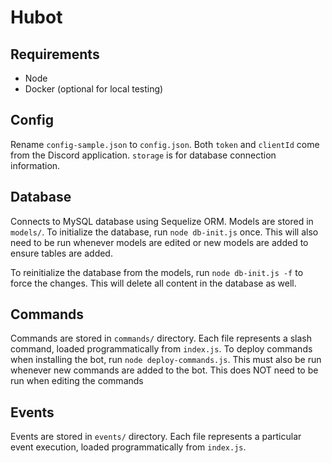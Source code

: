 # Hubot

## Requirements
- Node
- Docker (optional for local testing)

## Config
Rename `config-sample.json` to `config.json`. Both `token` and `clientId` come from the Discord application. `storage` is for database connection information.

## Database
Connects to MySQL database using Sequelize ORM. Models are stored in `models/`.
To initialize the database, run `node db-init.js` once. This will also need to be run whenever models are edited or new models are added to ensure tables are added.

To reinitialize the database from the models, run `node db-init.js -f` to force the changes. This will delete all content in the database as well.

## Commands
Commands are stored in `commands/` directory. Each file represents a slash command, loaded programmatically from `index.js`. To deploy commands when installing the bot, run `node deploy-commands.js`. This must also be run whenever new commands are added to the bot. This does NOT need to be run when editing the commands

## Events
Events are stored in `events/` directory. Each file represents a particular event execution, loaded programmatically  from `index.js`.